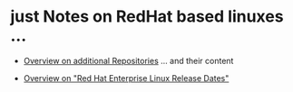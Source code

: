 # just Notes on RedHat based linuxes ...

- [Overview on additional Repositories](https://rhel.pkgs.org/) ... and their content

- [Overview on "Red Hat Enterprise Linux Release Dates"](https://access.redhat.com/articles/3078)

